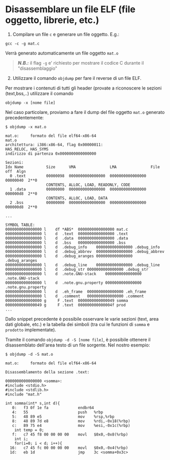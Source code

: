 # Disassemblare un file ELF (file oggetto, librerie, etc.)

1. Compilare un file ``c`` e generare un file oggetto. E.g.:

```gcc -c -g mat.c```

Verrà generato automaticamente un file oggetto ``mat.o``

> **_N.B.:_** il flag ``-g`` e' richiesto per mostrare il codice C durante il "disassemblaggio"

2. Utilizzare il comando ``objdump`` per fare il reverse di un file ELF.

Per mostrare i contenuti di tutti gli header (provate a riconoscere le sezioni (text,bss,..) utilizzare il comando

```objdump -x [nome file]```

Nel caso particolare, proviamo a fare il dump del file oggetto ``mat.o`` generato precedentemente:

```console
$ objdump -x mat.o

mat.o:     formato del file elf64-x86-64
mat.o
architettura: i386:x86-64, flag 0x00000011:
HAS_RELOC, HAS_SYMS
indirizzo di partenza 0x0000000000000000

Sezioni:
Idx Name          Size      VMA               LMA               File off  Algn
  0 .text         00000098  0000000000000000  0000000000000000  00000040  2**0
                  CONTENTS, ALLOC, LOAD, READONLY, CODE
  1 .data         00000000  0000000000000000  0000000000000000  000000d8  2**0
                  CONTENTS, ALLOC, LOAD, DATA
  2 .bss          00000000  0000000000000000  0000000000000000  000000d8  2**0

...

SYMBOL TABLE:
0000000000000000 l    df *ABS*	0000000000000000 mat.c
0000000000000000 l    d  .text	0000000000000000 .text
0000000000000000 l    d  .data	0000000000000000 .data
0000000000000000 l    d  .bss	0000000000000000 .bss
0000000000000000 l    d  .debug_info	0000000000000000 .debug_info
0000000000000000 l    d  .debug_abbrev	0000000000000000 .debug_abbrev
0000000000000000 l    d  .debug_aranges	0000000000000000 .debug_aranges
0000000000000000 l    d  .debug_line	0000000000000000 .debug_line
0000000000000000 l    d  .debug_str	0000000000000000 .debug_str
0000000000000000 l    d  .note.GNU-stack	0000000000000000 .note.GNU-stack
0000000000000000 l    d  .note.gnu.property	0000000000000000 .note.gnu.property
0000000000000000 l    d  .eh_frame	0000000000000000 .eh_frame
0000000000000000 l    d  .comment	0000000000000000 .comment
0000000000000000 g     F .text	0000000000000049 somma
0000000000000049 g     F .text	000000000000004f prod
...

```

Dallo snippet precedente è possibile osservare le varie sezioni (text, area dati globale, etc.) e la tabella dei simboli (tra cui le funzioni di ``somma`` e ``prodotto`` implementate).

Tramite il comando ``objdump -d -S [nome file]``, è possibile ottenere il disassemblato dell'area testo di un file sorgente. Nel nostro esempio:

```console
$ objdump -d -S mat.o 

mat.o:     formato del file elf64-x86-64

Disassemblamento della sezione .text:

0000000000000000 <somma>:
#include <stdio.h>
#include <stdlib.h>
#include "mat.h"

int somma(int* s,int d){
   0:	f3 0f 1e fa          	endbr64 
   4:	55                   	push   %rbp
   5:	48 89 e5             	mov    %rsp,%rbp
   8:	48 89 7d e8          	mov    %rdi,-0x18(%rbp)
   c:	89 75 e4             	mov    %esi,-0x1c(%rbp)
	int temp = 0;
   f:	c7 45 f8 00 00 00 00 	movl   $0x0,-0x8(%rbp)
	int i;
	for(i=0; i < d; i++){
  16:	c7 45 fc 00 00 00 00 	movl   $0x0,-0x4(%rbp)
  1d:	eb 1d                	jmp    3c <somma+0x3c>
```


